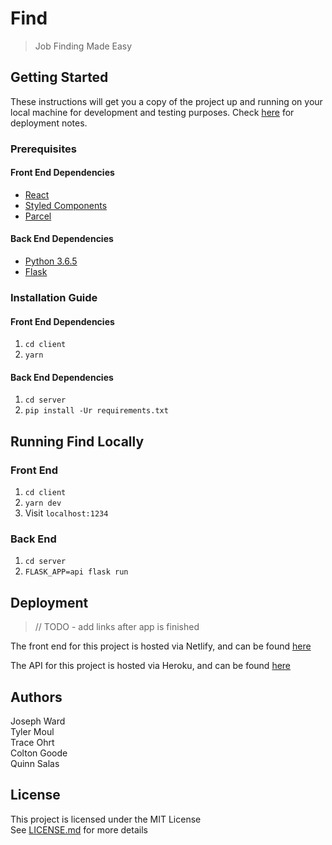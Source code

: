 # Find

> Job Finding Made Easy

## Getting Started

These instructions will get you a copy of the project up and running on your local machine for development and testing purposes. Check [here](##Deployment) for deployment notes.

### Prerequisites

#### Front End Dependencies

* [React](https://reactjs.org/)
* [Styled Components](https://www.styled-components.com/)
* [Parcel](https://parceljs.org/)

#### Back End Dependencies

* [Python 3.6.5](https://www.python.org/)
* [Flask](http://flask.pocoo.org/)

### Installation Guide

#### Front End Dependencies

1. `cd client`
2. `yarn`

#### Back End Dependencies

1. `cd server`
2. `pip install -Ur requirements.txt`

## Running Find Locally

### Front End

1. `cd client`
2. `yarn dev`
3. Visit `localhost:1234`

### Back End

1. `cd server`
2. `FLASK_APP=api flask run`

## Deployment

> // TODO - add links after app is finished

The front end for this project is hosted via Netlify, and can be found [here]()

The API for this project is hosted via Heroku, and can be found [here]()

## Authors

Joseph Ward  
Tyler Moul  
Trace Ohrt  
Colton Goode  
Quinn Salas  

## License

This project is licensed under the MIT License  
See [LICENSE.md](LICENSE.md) for more details
